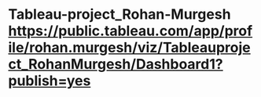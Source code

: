 # Tableau-project_Rohan-Murgesh https://public.tableau.com/app/profile/rohan.murgesh/viz/Tableauproject_RohanMurgesh/Dashboard1?publish=yes
